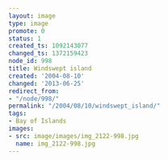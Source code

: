 ```yaml
---
layout: image
type: image
promote: 0
status: 1
created_ts: 1092143077
changed_ts: 1372159423
node_id: 998
title: Windswept island
created: '2004-08-10'
changed: '2013-06-25'
redirect_from:
- "/node/998/"
permalink: "/2004/08/10/windswept_island/"
tags:
- Bay of Islands
images:
- src: image/images/img_2122-998.jpg
  name: img_2122-998.jpg
---
```


